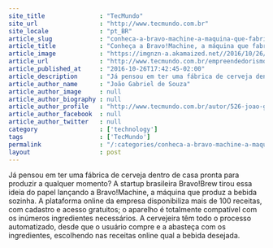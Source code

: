 ```yaml
---
site_title               : "TecMundo"
site_url                 : "http://www.tecmundo.com.br"
site_locale              : "pt_BR"
article_slug             : "conheca-a-bravo-machine-a-maquina-que-fabrica-cerveja-sozinha"
article_title            : "Conheça a Bravo!Machine, a máquina que fabrica cerveja sozinha"
article_image            : "https://imgnzn-a.akamaized.net//2016/10/26/26164121256030-t1200x480.jpg"
article_url              : "http://www.tecmundo.com.br/empreendedorismo/111039-conheca-bravo-machine-maquina-fabrica-cerveja-sozinha.htm"
article_published_at     : "2016-10-26T17:42:45-02:00"
article_description      : "Já pensou em ter uma fábrica de cerveja dentro de casa pronta para produzir a qualquer momento? A startup brasileira Bravo!Brew tirou essa ideia do papel lançando a Bravo!Machine, a máquina que produz a bebida sozinha. A plataforma online da empresa disponibiliza mais de 100 receitas, com cadastro e acesso gratuitos; o aparelho é totalmente compatível com os inúmeros ingredientes necessários. A cervejeira têm todo o processo automatizado, desde que o usuário compre e a abasteça com os ingredientes, escolhendo nas receitas online qual a bebida desejada."
article_author_name      : "João Gabriel de Souza"
article_author_image     : null
article_author_biography : null
article_author_profile   : "http://www.tecmundo.com.br/autor/526-joao-gabriel-de-souza/"
article_author_facebook  : null
article_author_twitter   : null
category                 : ['technology']
tags                     : ['TecMundo']
permalink                : "/:categories/conheca-a-bravo-machine-a-maquina-que-fabrica-cerveja-sozinha/"
layout                   : post
---
```


Já pensou em ter uma fábrica de cerveja dentro de casa pronta para produzir a qualquer momento? A startup brasileira Bravo!Brew tirou essa ideia do papel lançando a Bravo!Machine, a máquina que produz a bebida sozinha. A plataforma online da empresa disponibiliza mais de 100 receitas, com cadastro e acesso gratuitos; o aparelho é totalmente compatível com os inúmeros ingredientes necessários. A cervejeira têm todo o processo automatizado, desde que o usuário compre e a abasteça com os ingredientes, escolhendo nas receitas online qual a bebida desejada.
